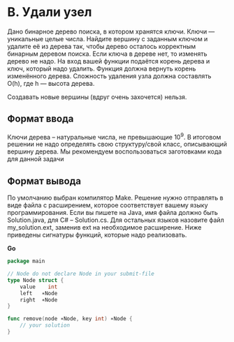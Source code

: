# B. Удали узел

Дано бинарное дерево поиска, в котором хранятся ключи. Ключи — уникальные целые числа. Найдите вершину с заданным ключом и удалите её из дерева так, чтобы дерево осталось корректным бинарным деревом поиска. Если ключа в дереве нет, то изменять дерево не надо.
На вход вашей функции подаётся корень дерева и ключ, который надо удалить. Функция должна вернуть корень изменённого дерева. Сложность удаления узла должна составлять
O(h), где h — высота дерева.

Создавать новые вершины (вдруг очень захочется) нельзя.

## Формат ввода

Ключи дерева – натуральные числа, не превышающие 10<sup>9</sup>. 
В итоговом решении не надо определять свою структуру/свой класс, описывающий вершину дерева.
Мы рекомендуем воспользоваться заготовками кода для данной задачи

## Формат вывода

По умолчанию выбран компилятор Make. Решение нужно отправлять в виде файла с расширением, которое соответствует вашему языку программирования. Если вы пишете на Java, имя файла должно быть Solution.java, для C# – Solution.cs. Для остальных языков назовите файл my_solution.ext, заменив ext на необходимое расширение. Ниже приведены сигнатуры функций, которые надо реализовать.

**Go**

```go
package main

// Node do not declare Node in your submit-file 
type Node struct {
	value    int
	left   ∗Node
	right  ∗Node
}

func remove(node ∗Node, key int) ∗Node {
	// your solution
}
```

